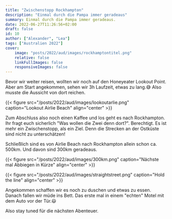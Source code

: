 ```yaml
---
title: "Zwischenstopp Rockhampton"
description: "Einmal durch die Pampa immer geradeaus"
summary: Einmal durch die Pampa immer geradeaus.
date: 2022-06-27T11:26:56+02:00
draft: false
id: 10
author: ["Alexander", "Lea"]
tags: ["Australien 2022"]
cover:
    image: "posts/2022/aud/images/rockhamptontitel.png"
    relative: false
    linkFullImages: false
    responsiveImages: false
---
```


Bevor wir weiter reisen, wollten wir noch auf den Honeyeater Lookout Point. Aber am Start angekommen, sehen wir 3h Laufzeit, etwas zu lang.:sweat_smile: Also musste die Aussicht von dort reichen.

{{< figure src="/posts/2022/aud/images/lookoutarlie.png" caption="Lookout Airlie Beach" align="center" >}}

Zum Abschluss also noch einen Kaffee und los geht es nach Rockhampton. Ihr fragt euch sicherlich "Was wollen die Zwei denn dort?". Berechtigt. Es ist mehr ein Zwischenstopp, als ein Ziel. Denn die Strecken an der Ostküste sind nicht zu unterschätzen! 

Schließlich sind es von Airlie Beach nach Rockhampton allein schon ca. 500km. Und davon sind 300km geradeaus.

{{< figure src="/posts/2022/aud/images/300km.png" caption="Nächste mal Abbiegen in Kürze" align="center" >}}

{{< figure src="/posts/2022/aud/images/straightstreet.png" caption="Hold the line" align="center" >}}

Angekommen schaffen wir es noch zu duschen  und etwas zu essen. Danach fallen wir müde ins Bett. Das erste mal in einem "echten" Motel mit dem Auto vor der Tür.:smiley:

Also stay tuned für die nächsten Abenteuer.
